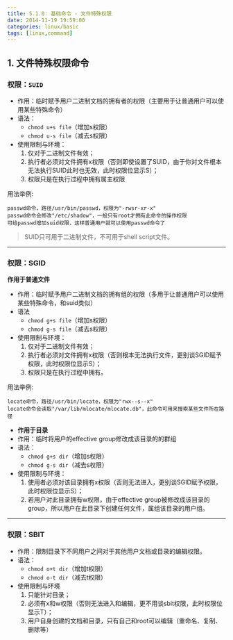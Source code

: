 ```yaml
---
title: 5.1.0: 基础命令 - 文件特殊权限
date: 2014-11-19 19:59:00
categories: linux/basic
tags: [linux,command]
---
```


## 1. 文件特殊权限命令

### 权限：`SUID`
- 作用：临时赋予用户二进制文档的拥有者的权限（主要用于让普通用户可以使用某些特殊命令）  
- 语法：  
  - `chmod u+s file`（增加s权限）
  - `chmod u-s file`（减去s权限）
- 使用限制与环境：
  1. 仅对于二进制文件有效；
  2. 执行者必须对文件拥有x权限（否则即使设置了SUID，由于你对文件根本无法执行SUID此时也无效，此时权限位显示S）；
  3. 权限只是在执行过程中拥有属主权限

用法举例:

```
passwd命令，路径/usr/bin/passwd，权限为"-rwsr-xr-x"
passwd命令会修改"/etc/shadow"，一般只有root才拥有此命令的操作权限
可给passwd增加suid权限，这样普通用户就可以使用passwd命令了
```

> SUID只可用于二进制文件，不可用于shell script文件。

----

### 权限：SGID  

**作用于普通文件**  
- 作用：临时赋予用户二进制文档的拥有组的权限（多用于让普通用户可以使用某些特殊命令，和suid类似）  
- 语法  
  - `chmod g+s file`（增加s权限）
  - `chmod g-s file`（减去s权限）
- 使用限制与环境：  
  1. 仅对于二进制文件有效；
  2. 执行者必须对文件拥有x权限（否则根本无法执行文件，更别谈SGID赋予权限，此时权限位显示S）；
  3. 权限只是在执行过程中拥有。

用法举例:

```
locate命令，路径/usr/bin/locate，权限为"rwx--s--x"  
locate命令会读取"/var/lib/mlocate/mlocate.db"，此命令可用来搜索某些文件所在路径  
```

- **作用于目录**  
- 作用：临时将用户的effective group修改成该目录的的群组  
- 语法：  
  - `chmod g+s dir`（增加s权限）  
  - `chmod g-s dir`（减去s权限）  
- 使用限制与环境：  
  1. 使用者必须对该目录拥有x权限（否则无法进入，更别谈SGID赋予权限，此时权限位显示S）；  
  2. 若用户对此目录拥有w权限，由于effective group被修改成该目录的group，所以用户在此目录下创建任何文件，属组该目录的用户组。  

----

### 权限：SBIT  
- 作用：限制目录下不同用户之间对于其他用户文档或目录的编辑权限。  
- 语法：  
  - `chmod o+t dir`（增加t权限）
  - `chmod o-t dir`（减去t权限）
- 使用限制与环境
  1. 只能针对目录；
  2. 必须有x和w权限（否则无法进入和编辑，更不用谈sbit权限，此时权限位显示T）；
  3. 用户自身创建的文档和目录，只有自己和root可以编辑（重命名、复制、删除等）
